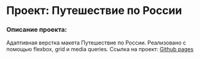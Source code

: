 # Проект: Путешествие по России

### Описание проекта:
Адаптивная верстка макета Путешествие по России. Реализовано с помощью flexbox, grid и media queries.
Ссылка на проект: [Github pages](https://igokas.github.io/russian-travel/)
